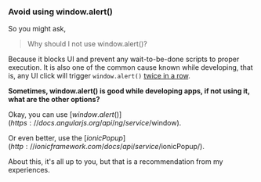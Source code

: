 ### Avoid using window.alert()

So you might ask,

> Why should I not use window.alert()?

Because it blocks UI and prevent any wait-to-be-done scripts to proper execution. It is also one of the common cause known while developing, that is, any UI click will trigger `window.alert()` [twice in a row](https://github.com/driftyco/ionic/issues/4345#issuecomment-139026496).

**Sometimes, window.alert() is good while developing apps, if not using it, what are the other options?**

Okay, you can use [$window.alert()](https://docs.angularjs.org/api/ng/service/$window).

Or even better, use the [$ionicPopup](http://ionicframework.com/docs/api/service/$ionicPopup/).

About this, it's all up to you, but that is a recommendation from my experiences.

